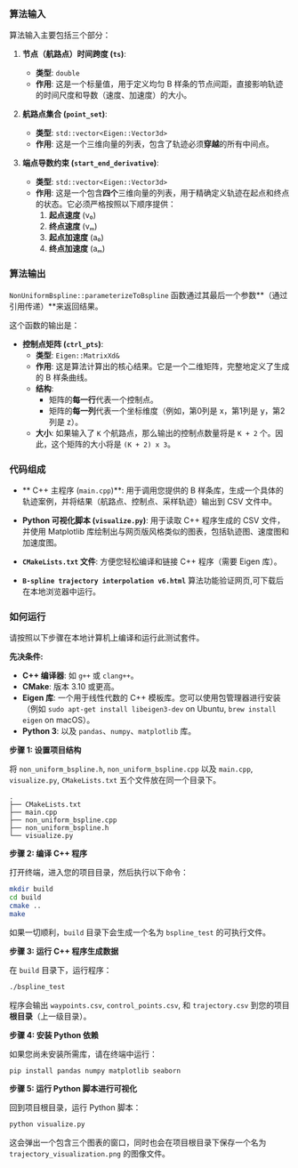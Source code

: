 

### 算法输入

算法输入主要包括三个部分：

1.  **节点（航路点）时间跨度 (`ts`)**:
    * **类型**: `double`
    * **作用**: 这是一个标量值，用于定义均匀 B 样条的节点间距，直接影响轨迹的时间尺度和导数（速度、加速度）的大小。

2.  **航路点集合 (`point_set`)**:
    * **类型**: `std::vector<Eigen::Vector3d>`
    * **作用**: 这是一个三维向量的列表，包含了轨迹必须**穿越**的所有中间点。

3.  **端点导数约束 (`start_end_derivative`)**:
    * **类型**: `std::vector<Eigen::Vector3d>`
    * **作用**: 这是一个包含**四个**三维向量的列表，用于精确定义轨迹在起点和终点的状态。它必须严格按照以下顺序提供：
      1.  **起点速度** (v₀)
      2.  **终点速度** (vₘ)
      3.  **起点加速度** (a₀)
      4.  **终点加速度** (aₘ)



### 算法输出

`NonUniformBspline::parameterizeToBspline` 函数通过其最后一个参数**（通过引用传递）**来返回结果。

这个函数的输出是：

- **控制点矩阵 (`ctrl_pts`)**:
  - **类型**: `Eigen::MatrixXd&`
  - **作用**: 这是算法计算出的核心结果。它是一个二维矩阵，完整地定义了生成的 B 样条曲线。
  - **结构**:
    - 矩阵的**每一行**代表一个控制点。
    - 矩阵的**每一列**代表一个坐标维度（例如，第0列是 x，第1列是 y，第2列是 z）。
  - **大小**: 如果输入了 `K` 个航路点，那么输出的控制点数量将是 `K + 2` 个。因此，这个矩阵的大小将是 `(K + 2) x 3`。

### 代码组成

- ** C++ 主程序 (`main.cpp`)**: 用于调用您提供的 B 样条库，生成一个具体的轨迹案例，并将结果（航路点、控制点、采样轨迹）输出到 CSV 文件中。

- **Python 可视化脚本 (`visualize.py`)**: 用于读取 C++ 程序生成的 CSV 文件，并使用 Matplotlib 库绘制出与网页版风格类似的图表，包括轨迹图、速度图和加速度图。

- **`CMakeLists.txt` 文件**: 方便您轻松编译和链接 C++ 程序（需要 Eigen 库）。

- **`B-spline trajectory interpolation v6.html`** 算法功能验证网页,可下载后在本地浏览器中运行。



### 如何运行

请按照以下步骤在本地计算机上编译和运行此测试套件。

**先决条件:**

- **C++ 编译器**: 如 `g++` 或 `clang++`。
- **CMake**: 版本 3.10 或更高。
- **Eigen 库**: 一个用于线性代数的 C++ 模板库。您可以使用包管理器进行安装（例如 `sudo apt-get install libeigen3-dev` on Ubuntu, `brew install eigen` on macOS）。
- **Python 3**: 以及 `pandas`、`numpy`、`matplotlib` 库。

**步骤 1: 设置项目结构**

将 `non_uniform_bspline.h`, `non_uniform_bspline.cpp` 以及 `main.cpp`, `visualize.py`, `CMakeLists.txt` 五个文件放在同一个目录下。

```
.
├── CMakeLists.txt
├── main.cpp
├── non_uniform_bspline.cpp
├── non_uniform_bspline.h
└── visualize.py
```

**步骤 2: 编译 C++ 程序**

打开终端，进入您的项目目录，然后执行以下命令：

```bash
mkdir build
cd build
cmake ..
make
```

如果一切顺利，`build` 目录下会生成一个名为 `bspline_test` 的可执行文件。

**步骤 3: 运行 C++ 程序生成数据**

在 `build` 目录下，运行程序：

```bash
./bspline_test
```

程序会输出 `waypoints.csv`, `control_points.csv`, 和 `trajectory.csv` 到您的项目**根目录**（上一级目录）。

**步骤 4: 安装 Python 依赖**

如果您尚未安装所需库，请在终端中运行：

```bash
pip install pandas numpy matplotlib seaborn
```

**步骤 5: 运行 Python 脚本进行可视化**

回到项目根目录，运行 Python 脚本：

```bash
python visualize.py
```

这会弹出一个包含三个图表的窗口，同时也会在项目根目录下保存一个名为 `trajectory_visualization.png` 的图像文件。

